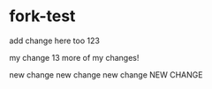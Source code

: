 # fork-test
add change here too 123

my change
13 more of my changes!

new change
new change
new change
NEW CHANGE
